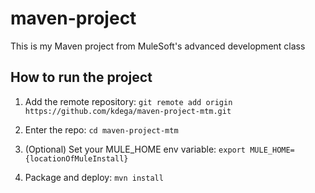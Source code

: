 # maven-project

This is my Maven project from MuleSoft's advanced development class

## How to run the project

1. Add the remote repository: `git remote add origin https://github.com/kdega/maven-project-mtm.git`

1. Enter the repo: `cd maven-project-mtm`

1. (Optional) Set your MULE_HOME env variable: `export MULE_HOME={locationOfMuleInstall}`

1. Package and deploy: `mvn install`
